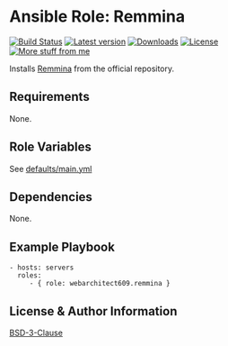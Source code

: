 Ansible Role: Remmina
=======================

[![Build Status](https://github.com/webarchitect609/ansible-role-remmina/workflows/build/badge.svg?branch=master)](https://github.com/webarchitect609/ansible-role-remmina/actions?query=workflow%3Abuild)
[![Latest version](https://img.shields.io/github/v/tag/webarchitect609/ansible-role-remmina?sort=semver)](https://github.com/webarchitect609/ansible-role-remmina/releases)
[![Downloads](https://img.shields.io/ansible/role/d/62882)](https://galaxy.ansible.com/webarchitect609/remmina)
[![License](https://img.shields.io/github/license/webarchitect609/ansible-role-remmina)](LICENSE.md)
[![More stuff from me](https://img.shields.io/badge/galaxy-webarchitect609-000)](https://galaxy.ansible.com/webarchitect609)

Installs [Remmina](https://remmina.org/) from the official repository.

Requirements
------------

None.

Role Variables
--------------

See [defaults/main.yml](defaults/main.yml)

Dependencies
------------

None.

Example Playbook
----------------

    - hosts: servers
      roles:
         - { role: webarchitect609.remmina }

License & Author Information
----------------------------

[BSD-3-Clause](LICENSE.md)
